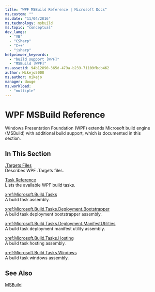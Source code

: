 ```yaml
---
title: "WPF MSBuild Reference | Microsoft Docs"
ms.custom: ""
ms.date: "11/04/2016"
ms.technology: msbuild
ms.topic: "conceptual"
dev_langs: 
  - "VB"
  - "CSharp"
  - "C++"
  - "jsharp"
helpviewer_keywords: 
  - "build support [WPF]"
  - "MSBuild [WPF]"
ms.assetid: 94b12890-365d-479a-b239-71109fbcb462
author: Mikejo5000
ms.author: mikejo
manager: douge
ms.workload: 
  - "multiple"
---
```

# WPF MSBuild Reference
Windows Presentation Foundation (WPF) extends Microsoft build engine (MSBuild) with additional build support, which is documented in this section.  
  
## In This Section  
 [.Targets Files](../msbuild/wpf-dot-targets-files.md)  
 Describes WPF .Targets files.  
  
 [Task Reference](../msbuild/wpf-msbuild-task-reference.md)  
 Lists the available WPF build tasks.  
  
 <xref:Microsoft.Build.Tasks>  
 A build task assembly.  
  
 <xref:Microsoft.Build.Tasks.Deployment.Bootstrapper>  
 A build task deployment bootstrapper assembly.  
  
 <xref:Microsoft.Build.Tasks.Deployment.ManifestUtilities>  
 A build task deployment manifest utility assembly.  
  
 <xref:Microsoft.Build.Tasks.Hosting>  
 A build task hosting assembly.  
  
 <xref:Microsoft.Build.Tasks.Windows>  
 A build task windows assembly.  
  
## See Also  
 [MSBuild](../msbuild/msbuild.md)